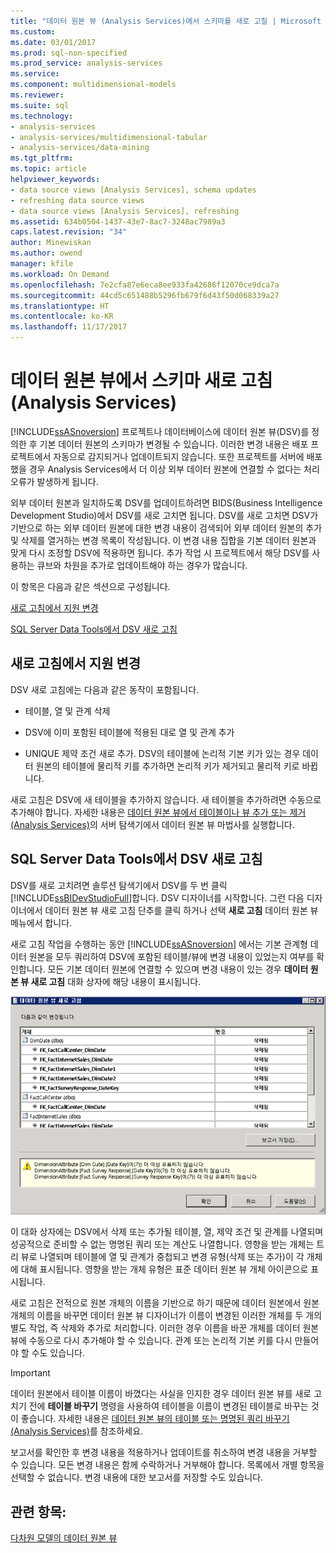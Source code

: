 ```yaml
---
title: "데이터 원본 뷰 (Analysis Services)에서 스키마를 새로 고칠 | Microsoft Docs"
ms.custom: 
ms.date: 03/01/2017
ms.prod: sql-non-specified
ms.prod_service: analysis-services
ms.service: 
ms.component: multidimensional-models
ms.reviewer: 
ms.suite: sql
ms.technology:
- analysis-services
- analysis-services/multidimensional-tabular
- analysis-services/data-mining
ms.tgt_pltfrm: 
ms.topic: article
helpviewer_keywords:
- data source views [Analysis Services], schema updates
- refreshing data source views
- data source views [Analysis Services], refreshing
ms.assetid: 634b0504-1437-43e7-8ac7-3248ac7989a3
caps.latest.revision: "34"
author: Minewiskan
ms.author: owend
manager: kfile
ms.workload: On Demand
ms.openlocfilehash: 7e2cfa87e6eca8ee933fa42686f12070ce9dca7a
ms.sourcegitcommit: 44cd5c651488b5296fb679f6d43f50d068339a27
ms.translationtype: HT
ms.contentlocale: ko-KR
ms.lasthandoff: 11/17/2017
---
```

# <a name="refresh-the-schema-in-a-data-source-view-analysis-services"></a>데이터 원본 뷰에서 스키마 새로 고침(Analysis Services)
  [!INCLUDE[ssASnoversion](../../includes/ssasnoversion-md.md)] 프로젝트나 데이터베이스에 데이터 원본 뷰(DSV)를 정의한 후 기본 데이터 원본의 스키마가 변경될 수 있습니다. 이러한 변경 내용은 배포 프로젝트에서 자동으로 감지되거나 업데이트되지 않습니다. 또한 프로젝트를 서버에 배포했을 경우 Analysis Services에서 더 이상 외부 데이터 원본에 연결할 수 없다는 처리 오류가 발생하게 됩니다.  
  
 외부 데이터 원본과 일치하도록 DSV를 업데이트하려면 BIDS(Business Intelligence Development Studio)에서 DSV를 새로 고치면 됩니다. DSV를 새로 고치면 DSV가 기반으로 하는 외부 데이터 원본에 대한 변경 내용이 검색되어 외부 데이터 원본의 추가 및 삭제를 열거하는 변경 목록이 작성됩니다. 이 변경 내용 집합을 기본 데이터 원본과 맞게 다시 조정할 DSV에 적용하면 됩니다. 추가 작업 시 프로젝트에서 해당 DSV를 사용하는 큐브와 차원을 추가로 업데이트해야 하는 경우가 많습니다.  
  
 이 항목은 다음과 같은 섹션으로 구성됩니다.  
  
 [새로 고침에서 지원 변경](#bkmk_changlist)  
  
 [SQL Server Data Tools에서 DSV 새로 고침](#bkmk_DSVrefresh)  
  
##  <a name="bkmk_changlist"></a> 새로 고침에서 지원 변경  
 DSV 새로 고침에는 다음과 같은 동작이 포함됩니다.  
  
-   테이블, 열 및 관계 삭제  
  
-   DSV에 이미 포함된 테이블에 적용된 대로 열 및 관계 추가  
  
-   UNIQUE 제약 조건 새로 추가. DSV의 테이블에 논리적 기본 키가 있는 경우 데이터 원본의 테이블에 물리적 키를 추가하면 논리적 키가 제거되고 물리적 키로 바뀝니다.  
  
 새로 고침은 DSV에 새 테이블을 추가하지 않습니다. 새 테이블을 추가하려면 수동으로 추가해야 합니다. 자세한 내용은 [데이터 원본 뷰에서 테이블이나 뷰 추가 또는 제거&#40;Analysis Services&#41;](../../analysis-services/multidimensional-models/adding-or-removing-tables-or-views-in-a-data-source-view-analysis-services.md)의 서버 탐색기에서 데이터 원본 뷰 마법사를 실행합니다.  
  
##  <a name="bkmk_DSVrefresh"></a> SQL Server Data Tools에서 DSV 새로 고침  
 DSV를 새로 고치려면 솔루션 탐색기에서 DSV를 두 번 클릭 [!INCLUDE[ssBIDevStudioFull](../../includes/ssbidevstudiofull-md.md)]합니다.  DSV 디자이너를 시작합니다.  그런 다음 디자이너에서 데이터 원본 뷰 새로 고침 단추를 클릭 하거나 선택 **새로 고침** 데이터 원본 뷰 메뉴에서 합니다.  
  
 새로 고침 작업을 수행하는 동안 [!INCLUDE[ssASnoversion](../../includes/ssasnoversion-md.md)] 에서는 기본 관계형 데이터 원본을 모두 쿼리하여 DSV에 포함된 테이블/뷰에 변경 내용이 있었는지 여부를 확인합니다. 모든 기본 데이터 원본에 연결할 수 있으며 변경 내용이 있는 경우 **데이터 원본 뷰 새로 고침** 대화 상자에 해당 내용이 표시됩니다.  
  
 ![데이터 원본 뷰 대화 상자를 새로 고침](../../analysis-services/multidimensional-models/media/ssas-olapdsv-refresh.gif "데이터 원본 뷰 새로 고침 대화 상자")  
  
 이 대화 상자에는 DSV에서 삭제 또는 추가될 테이블, 열, 제약 조건 및 관계를 나열되며 성공적으로 준비할 수 없는 명명된 쿼리 또는 계산도 나열합니다. 영향을 받는 개체는 트리 뷰로 나열되며 테이블에 열 및 관계가 중첩되고 변경 유형(삭제 또는 추가)이 각 개체에 대해 표시됩니다. 영향을 받는 개체 유형은 표준 데이터 원본 뷰 개체 아이콘으로 표시됩니다.  
  
 새로 고침은 전적으로 원본 개체의 이름을 기반으로 하기 때문에 데이터 원본에서 원본 개체의 이름을 바꾸면 데이터 원본 뷰 디자이너가 이름이 변경된 이러한 개체를 두 개의 별도 작업, 즉 삭제와 추가로 처리합니다. 이러한 경우 이름을 바꾼 개체를 데이터 원본 뷰에 수동으로 다시 추가해야 할 수 있습니다. 관계 또는 논리적 기본 키를 다시 만들어야 할 수도 있습니다.  
  
> [!IMPORTANT]  
>  데이터 원본에서 테이블 이름이 바꼈다는 사실을 인지한 경우 데이터 원본 뷰를 새로 고치기 전에 **테이블 바꾸기** 명령을 사용하여 테이블을 이름이 변경된 테이블로 바꾸는 것이 좋습니다. 자세한 내용은 [데이터 원본 뷰의 테이블 또는 명명된 쿼리 바꾸기&#40;Analysis Services&#41;](../../analysis-services/multidimensional-models/replace-a-table-or-a-named-query-in-a-data-source-view-analysis-services.md)를 참조하세요.  
  
 보고서를 확인한 후 변경 내용을 적용하거나 업데이트를 취소하여 변경 내용을 거부할 수 있습니다. 모든 변경 내용은 함께 수락하거나 거부해야 합니다. 목록에서 개별 항목을 선택할 수 없습니다. 변경 내용에 대한 보고서를 저장할 수도 있습니다.  
  
## <a name="see-also"></a>관련 항목:  
 [다차원 모델의 데이터 원본 뷰](../../analysis-services/multidimensional-models/data-source-views-in-multidimensional-models.md)  
  
  
